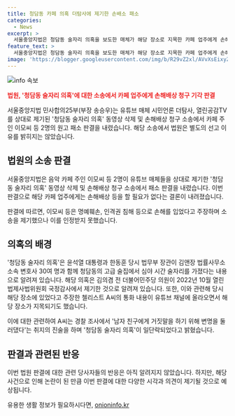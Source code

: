```yaml
---
title: 청담동 카페 의혹 더탐사에 제기한 손배소 패소
categories:
  - News
excerpt: >
  서울중앙지법은 청담동 술자리 의혹을 보도한 매체가 해당 장소로 지목한 카페 업주에게 손해배상을 지불할 필요가 없다는 결정을 내렸다. 음악 카페 주인 등 2명이 유튜브 매체를 상대로 제기한 동영상 삭제 및 손해배상 청구 소송에서 원고 패소 판결을 받았으며, 법원은 판결에 대한 구체적인 이유를 밝히지 않았다. 이로써 청담동 술자리 의혹 관련 소송은 끝났으며, A씨의 증언을 토대로 의혹은 해결된 상황이다.
feature_text: >
  서울중앙지법은 청담동 술자리 의혹을 보도한 매체가 해당 장소로 지목한 카페 업주에게 손해배상을 지불할 필요가 없다는 결정을 내렸다. 음악 카페 주인 등 2명이 유튜브 매체를 상대로 제기한 동영상 삭제 및 손해배상 청구 소송에서 원고 패소 판결을 받았으며, 법원은 판결에 대한 구체적인 이유를 밝히지 않았다. 이로써 청담동 술자리 의혹 관련 소송은 끝났으며, A씨의 증언을 토대로 의혹은 해결된 상황이다.
image: 'https://blogger.googleusercontent.com/img/b/R29vZ2xl/AVvXsEixyZcFfHzMRdzZMjFBmAUKJYCLCGyLL1o632UiGVXcaFdKo_bkvkuCioo0uUKlGfBVcT3P84aROyZIXSBEx3Aw5nCQ3pTgDom1WDC4m8eifvWiAmWEEVb4x6G_l8C0QH225ldMjyaFvpxGEBGNO37VmDTDMHGhJPq73UglMfDca1-0aw/s1600/blogspot.png'
---
```


<p><img src="https://blogger.googleusercontent.com/img/b/R29vZ2xl/AVvXsEixyZcFfHzMRdzZMjFBmAUKJYCLCGyLL1o632UiGVXcaFdKo_bkvkuCioo0uUKlGfBVcT3P84aROyZIXSBEx3Aw5nCQ3pTgDom1WDC4m8eifvWiAmWEEVb4x6G_l8C0QH225ldMjyaFvpxGEBGNO37VmDTDMHGhJPq73UglMfDca1-0aw/s1600/blogspot.png" alt="info 속보" /></p>

<p><b><span style="color: #ee2323;">법원, '청담동 술자리 의혹'에 대한 소송에서 카페 업주에게 손해배상 청구 기각 판결</span></b></p>

<p>서울중앙지법 민사합의25부(부장 송승우)는 유튜브 매체 시민언론 더탐사, 열린공감TV를 상대로 제기된 '청담동 술자리 의혹' 동영상 삭제 및 손해배상 청구 소송에서 카페 주인 이모씨 등 2명의 원고 패소 판결을 내렸습니다. 해당 소송에서 법원은 별도의 선고 이유를 밝히지는 않았습니다.</p>

<h2 data-ke-size="size26">법원의 소송 판결</h2>

<p>서울중앙지법은 음악 카페 주인 이모씨 등 2명이 유튜브 매체들을 상대로 제기한 '청담동 술자리 의혹' 동영상 삭제 및 손해배상 청구 소송에서 패소 판결을 내렸습니다. 이번 판결으로 해당 카페 업주에게는 손해배상 등을 할 필요가 없다는 결론이 내려졌습니다.</p>

<p data-ke-size="size16">판결에 따르면, 이모씨 등은 명예훼손, 인격권 침해 등으로 손해를 입었다고 주장하며 소송을 제기했으나 이를 인정받지 못했습니다.</p>

<h2 data-ke-size="size26">의혹의 배경</h2>

<p>'청담동 술자리 의혹'은 윤석열 대통령과 한동훈 당시 법무부 장관이 김앤장 법률사무소 소속 변호사 30여 명과 함께 청담동의 고급 술집에서 심야 시간 술자리를 가졌다는 내용으로 알려져 있습니다. 해당 의혹은 김의겸 전 더불어민주당 의원이 2022년 10월 열린 법제사법위원회 국정감사에서 제기한 것으로 알려져 있습니다. 또한, 이와 관련해 당시 해당 장소에 있었다고 주장한 첼리스트 A씨의 통화 내용이 유튜브 채널에 올라오면서 해당 장소가 지목되기도 했습니다.</p>

<p data-ke-size="size16">이에 대한 관련하여 A씨는 경찰 조사에서 '남자 친구에게 거짓말을 하기 위해 변명을 둘러댔다'는 취지의 진술을 하며 '청담동 술자리 의혹'이 일단락되었다고 밝혔습니다.</p>

<h2 data-ke-size="size26">판결과 관련된 반응</h2>

<p>이번 법원 판결에 대한 관련 당사자들의 반응은 아직 알려지지 않았습니다. 하지만, 해당 사건으로 인해 논란이 된 만큼 이번 판결에 대한 다양한 시각과 의견이 제기될 것으로 예상됩니다.</p>
유용한 생활 정보가 필요하시다면, <a href="https://onioninfo.kr" rel="dofollow">onioninfo.kr</a>


